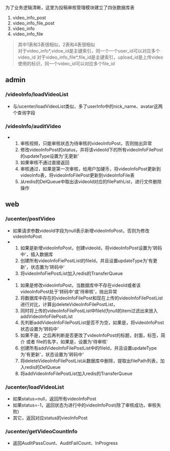 为了业务逻辑清晰，这里为投稿审核管理模块建立了四张数据库表<br>
1. video_info_post
2. video_info_file_post
3. video_info
4. video_info_file
> 其中1表和3表很相似，2表和4表很相似<br>
> 对于video_info*,vidoe_id是主键索引，同一个一个user_id可以对应多个video_id
> 对于video_info_file*,file_id是主键索引，upload_id是上传video使用的标识，同一个video_id可以对应多个file_id
## admin
### /videoInfo/loadVideoList
- 与/ucenter/loadVideoList类似，多了userInfo中的nick_name、avatar这两个查询字段
### /videoInfo/auditVideo
- 1. 审核视频，只能审核状态为待审核的videoInfoPost，否则抛出异常
  2. 修改videoInfoPost的status，并将该videoId下的所有videoInfoFilePost的updateType设置为'无更新'
  3. 如果审核不通过直接返回
  4. 审核通过，如果是第一次审核，给用户加硬币，将videoInfoPost更新到videoInfo表，将videoInfoFilePost更新到videoInfoFile表
  5. 从redis的DelQueue中取出该videoId对应的filePathList，进行文件删除操作

## web
### /ucenter/postVideo

- 如果请求参数videoId字段为null表示新增videoInfoPost，否则为修改videoInfoPost
- 1. 如果是新增videoInfoPost，创建videoId，将videoInfoPost设置为'转码中'，插入数据库<br>
  2. 创建所有videoInfoFiePostList的fileId，并且设置updateType为'有更新'，状态置为'转码中'<br>
  3. 将videoInfoFiePostList加入redis的TransferQueue<br>
- 1. 如果是修改videoInfoPost，当数据库中不存在videoId或者该videoInfoPost处于'转码中'或'待审核'，抛出异常<br>
  2. 将数据库中存在的videoInfoFilePost和现在上传的videoInfoFilePostList进行对比，计算出deleteVideoInfoFilePostList，<br>
  3. 同时将上传的videoInfoFilePostList中fileId为null的item过滤出来放入addVideoInfoFilePostList<br>
  4. 先判断addVideoInfoFilePostList是否不为空，如果是，将videoInfoPost状态设置为'转码中'<br>
  5. 如果不是，之后再判断是否更改了videoInfoPost的标题，封面，标签，简介 或者 file的名字，如果是，设置为'待审核'<br>
  6. 创建所有addVideoInfoFilePostList中的fileId，并且设置updateType为'有更新'，状态设置为'转码中'<br>
  7. 将deleteVideoInfoFilePostList从数据库中删除，提取出filePath列表，加入redis的DelQueue<br>
  8. 将addVideoInfoFilePostList加入redis的TransferQueue<br>

### /ucenter/loadVideoList
- 如果status=null，返回所有videoInfoPost
- 如果status=-1，返回状态为进行中的videoInfoPost(除了审核成功，审核失败)
- 其它，返回对应status的vieoInfoPost

### /ucenter/getVideoCountInfo
- 返回AuditPassCount、AuditFailCount、InProgress

